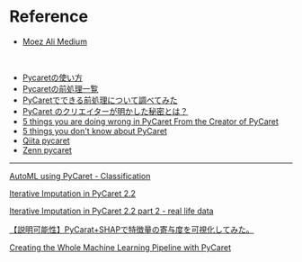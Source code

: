 # Reference

- [Moez Ali Medium](https://moez-62905.medium.com/)

&nbsp;

- [Pycaretの使い方](https://datadriven-rnd.com/pycaret/)
- [Pycaretの前処理一覧](https://datadriven-rnd.com/pycaret-preprocessing/)
&nbsp;
- [PyCaretでできる前処理について調べてみた](https://qiita.com/tomiyou/items/e1842775e7aaee04ada3)
&nbsp;
- [PyCaret のクリエイターが明かした秘密とは？](https://qiita.com/hima2b4/items/e43ffca5f7438008f718)
- [5 things you are doing wrong in PyCaret From the Creator of PyCaret](https://towardsdatascience.com/5-things-you-are-doing-wrong-in-pycaret-e01981575d2a)
- [5 things you don't know about PyCaret](https://pycaret.gitbook.io/docs/learn-pycaret/official-blog/5-things-you-dont-know-about-pycaret)
&nbsp;
- [Qiita pycaret](https://qiita.com/search?q=pycaret&sort=like)
- [Zenn pycaret](https://zenn.dev/search?q=pycaret)

---

[AutoML using PyCaret - Classification](https://michael-fuchs-python.netlify.app/2022/01/01/automl-using-pycaret-classification/)

[Iterative Imputation in PyCaret 2.2](https://www.linkedin.com/pulse/iterative-imputation-pycaret-22-antoni-baum/)

[Iterative Imputation in PyCaret 2.2 part 2 - real life data](https://www.linkedin.com/pulse/iterative-imputation-pycaret-22-part-2-real-life-data-antoni-baum/)

[【説明可能性】PyCarat+SHAPで特徴量の寄与度を可視化してみた。](【説明可能性】PyCarat+SHAPで特徴量の寄与度を可視化してみた。)


[Creating the Whole Machine Learning Pipeline with PyCaret](https://www.datasource.ai/uploads/624e8836466a40923b64b901b5050c0f.html)
